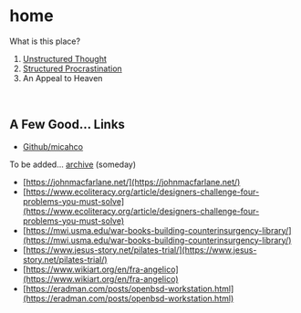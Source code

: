 # home

What is this place?

1. [Unstructured Thought](archive.html "archive")
2. [Structured Procrastination](http://www.structuredprocrastination.com/)
3. An Appeal to Heaven

<br>

## A Few Good... Links

* [Github/micahco](https://github.com/micahco)

To be added... [archive](archive.html) (someday)

* [https://johnmacfarlane.net/](https://johnmacfarlane.net/)
* [https://www.ecoliteracy.org/article/designers-challenge-four-problems-you-must-solve](https://www.ecoliteracy.org/article/designers-challenge-four-problems-you-must-solve)
* [https://mwi.usma.edu/war-books-building-counterinsurgency-library/](https://mwi.usma.edu/war-books-building-counterinsurgency-library/)
* [https://www.jesus-story.net/pilates-trial/](https://www.jesus-story.net/pilates-trial/)
* [https://www.wikiart.org/en/fra-angelico](https://www.wikiart.org/en/fra-angelico)
* [https://eradman.com/posts/openbsd-workstation.html](https://eradman.com/posts/openbsd-workstation.html)